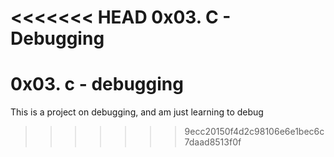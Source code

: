 <<<<<<< HEAD
0x03. C - Debugging
=======
# 0x03. c - debugging
This is a project on debugging, and am just learning to debug
>>>>>>> 9ecc20150f4d2c98106e6e1bec6c7daad8513f0f
